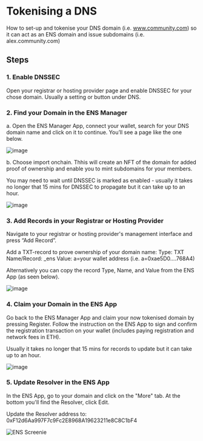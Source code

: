 # Tokenising a DNS

How to set-up and tokenise your DNS domain (i.e. www.community.com) so it can act as an ENS domain and issue subdomains (i.e. alex.community.com) 


## Steps

### 1. Enable DNSSEC
Open your registrar or hosting provider page and enable DNSSEC for your chose domain. Usually a setting or button under DNS.


### 2. Find your Domain in the ENS Manager

a. Open the ENS Manager App, connect your wallet, search for your DNS domain name and click on it to continue. You’ll see a page like the one below.

![image](https://github.com/user-attachments/assets/8d41660d-2896-4ea4-b2ac-6a91c2046a54)

b. Choose import onchain. Thhis will create an NFT of the domain for added proof of ownership and enable you to mint subdomains for your members.

You may need to wait until DNSSEC is marked as enabled -  usually it takes no longer that 15 mins for DNSSEC to propagate but it can take up to an hour.

![image](https://github.com/user-attachments/assets/e5a867cd-3969-4d99-aad0-b1650626d7ed)



### 3. Add Records in your Registrar or Hosting Provider

Navigate to your registrar or hosting provider's management interface and press “Add Record”.

Add a TXT-record to prove ownership of your domain name: 
Type: TXT
Name/Record: _ens
Value: a=your wallet address (i.e. a=0xae5D0....768A4)

Alternatively you can copy the record Type, Name, and Value from the ENS App (as seen below).

![image](https://github.com/user-attachments/assets/074ba677-b90d-4c31-999f-0ba42fdf45d2)



### 4. Claim your Domain in the ENS App

Go back to the ENS Manager App and claim your now tokenised domain by pressing Register. Follow the instruction on the ENS App to sign and confirm the registration transaction on your wallet (includes paying registration and network fees in ETH).

Usually it takes no longer that 15 mins for records to update but it can take up to an hour.

![image](https://github.com/user-attachments/assets/bd9191fb-551d-4084-ba07-94973cdf8c68)

### 5. Update Resolver in the ENS App

In the ENS App, go to your domain and click on the "More" tab. At the bottom you'll find the Resolver, click Edit.

Update the Resolver address to: 0xF12d6Aa997F7c9Fc2E8968A19623211e8C8C1bF4

![ENS Screenie](https://github.com/user-attachments/assets/9de8f8e9-2d4f-4e08-bb85-f8b8bc0df163)

